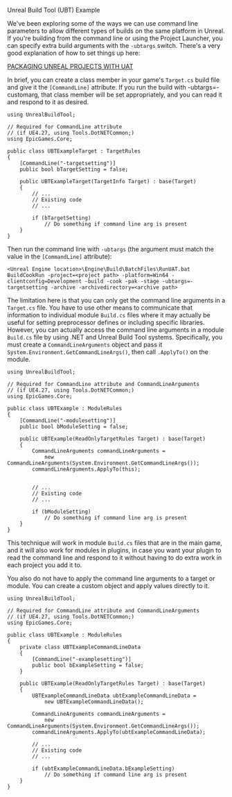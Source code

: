 Unreal Build Tool (UBT) Example

We've been exploring some of the ways we can use command line parameters to allow different types of builds on the same platform in Unreal.  If you're building from the command line or using the Project Launcher, you can specify extra build arguments with the `-ubtargs` switch.  There's a very good explanation of how to set things up here:

[PACKAGING UNREAL PROJECTS WITH UAT](https://greenforestgames.eu/article/Building-Unreal-projects-with-UAT-1605886728)

In brief, you can create a class member in your game's `Target.cs` build file and give it the `[CommandLine]` attribute.  If you run the build with -ubtargs=-customarg, that class member will be set appropriately, and you can read it and respond to it as desired.

    using UnrealBuildTool;
    
    // Required for CommandLine attribute
    // (if UE4.27, using Tools.DotNETCommon;)
    using EpicGames.Core;
    
    public class UBTExampleTarget : TargetRules
    {
        [CommandLine("-targetsetting")]
        public bool bTargetSetting = false;
    
        public UBTExampleTarget(TargetInfo Target) : base(Target)
        {
            // ...
            // Existing code
            // ...
    
            if (bTargetSetting)
                // Do something if command line arg is present
        }
    }

Then run the command line with `-ubtargs` (the argument must match the value in the `[CommandLine]` attribute):

`<Unreal Engine location>\Engine\Build\BatchFiles\RunUAT.bat BuildCookRun -project=<project path> -platform=Win64 -clientconfig=Development -build -cook -pak -stage -ubtargs=-targetsetting -archive -archivedirectory=<archive path>`



The limitation here is that you can only get the command line arguments in a `Target.cs` file.  You have to use other means to communicate that information to individual module `Build.cs` files where it may actually be useful for setting preprocessor defines or including specific libraries.  However, you can actually access the command line arguments in a module `Build.cs` file by using .NET and Unreal Build Tool systems.  Specifically, you must create a `CommandLineArguments` object and pass it `System.Environment.GetCommandLineArgs()`, then call `.ApplyTo()` on the module.

    using UnrealBuildTool;
    
    // Required for CommandLine attribute and CommandLineArguments
    // (if UE4.27, using Tools.DotNETCommon;)
    using EpicGames.Core;
    
    public class UBTExample : ModuleRules
    {
        [CommandLine("-modulesetting")]
        public bool bModuleSetting = false;
    
        public UBTExample(ReadOnlyTargetRules Target) : base(Target)
        {
            CommandLineArguments commandLineArguments =
                new CommandLineArguments(System.Environment.GetCommandLineArgs());
            commandLineArguments.ApplyTo(this);
    
    
            // ...
            // Existing code
            // ...
    
            if (bModuleSetting)
                // Do something if command line arg is present
        }
    }

This technique will work in module `Build.cs` files that are in the main game, and it will also work for modules in plugins, in case you want your plugin to read the command line and respond to it without having to do extra work in each project you add it to.

You also do not have to apply the command line arguments to a target or module.  You can create a custom object and apply values directly to it.

    using UnrealBuildTool;
    
    // Required for CommandLine attribute and CommandLineArguments
    // (if UE4.27, using Tools.DotNETCommon;)
    using EpicGames.Core;
    
    public class UBTExample : ModuleRules
    {
        private class UBTExampleCommandLineData
        {
            [CommandLine("-examplesetting")]
            public bool bExampleSetting = false;
        }
    
        public UBTExample(ReadOnlyTargetRules Target) : base(Target)
        {
            UBTExampleCommandLineData ubtExampleCommandLineData =
                new UBTExampleCommandLineData();
    
            CommandLineArguments commandLineArguments =
                new CommandLineArguments(System.Environment.GetCommandLineArgs());
            commandLineArguments.ApplyTo(ubtExampleCommandLineData);
    
            // ...
            // Existing code
            // ...
    
            if (ubtExampleCommandLineData.bExampleSetting)
                // Do something if command line arg is present
        }
    }